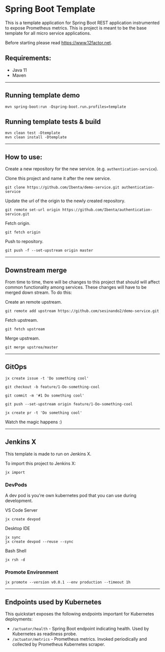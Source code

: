  # Spring Boot Template

This is a template application for Spring Boot REST application instrumented to
expose Prometheus metrics. This is project is meant to be the base template for all micro service applications.

Before starting please read https://www.12factor.net.

## Requirements:
- Java 11
- Maven
---
## Running template demo
```
mvn spring-boot:run -Dspring-boot.run.profiles=template
```

## Running template tests & build
```
mvn clean test -Dtemplate
mvn clean install -Dtemplate
```
---
## How to use:
Create a new repository for the new service. (e.g. `authentication-service`).

Clone this project and name it after the new service.
```
git clone https://github.com/Ibenta/demo-service.git authentication-service
```

Update the url of the origin to the newly created repository.
```
git remote set-url origin https://github.com/Ibenta/authentication-service.git
```

Fetch origin.
```
git fetch origin
```

Push to repository.
```
git push -f --set-upstream origin master
```
---
## Downstream merge
From time to time, there will be changes to this project that should will affect common functionality among services. These changes will have to be merged down stream. To do this:

Create an remote upstream.
```
git remote add upstream https://github.com/sesinando2/demo-service.git
```

Fetch upstream.
```
git fetch upstream
```

Merge upstream.
```
git merge upstrea/master
```
---
## GitOps
```
jx create issue -t 'Do something cool'
```
```
git checkout -b feature/1-Do-something-cool
```
```
git commit -m '#1 Do something cool'
```
```
git push --set-upstream origin feature/1-Do-something-cool
```
```
jx create pr -t 'Do something cool'
```
Watch the magic happens :)

---
## Jenkins X
This template is made to run on Jenkins X.

To import this project to Jenkins X:
```
jx import
```

### DevPods
A dev pod is you're own kubernetes pod that you can use during development.

VS Code Server
```
jx create devpod
```
Desktop IDE
```
jx sync
jx create devpod --reuse --sync
```
Bash Shell
```
jx rsh -d
```
### Promote Environment
```
jx promote --version v0.0.1 --env production --timeout 1h
```
---
## Endpoints used by Kubernetes

This quickstart exposes the following endpoints important for Kubernetes deployments:
- `/actuator/health` - Spring Boot endpoint indicating health. Used by Kubernetes as readiness probe.
- `/actuator/metrics` - Prometheus metrics. Invoked periodically and collected by Prometheus Kubernetes scraper.
